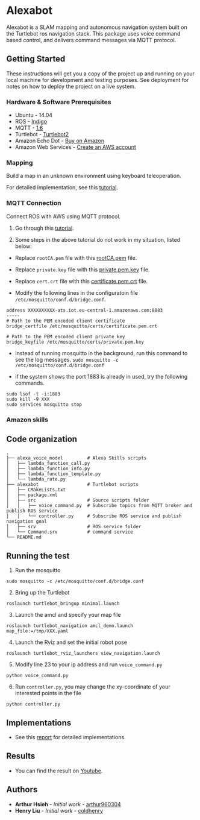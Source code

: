 # Alexabot

Alexabot is a SLAM mapping and autonomous navigation system built on the Turtlebot ros navigation stack. This package uses voice command based control, and delivers command messages via MQTT protocol.

## Getting Started

These instructions will get you a copy of the project up and running on your local machine for development and testing purposes. See deployment for notes on how to deploy the project on a live system.

### Hardware & Software Prerequisites

* Ubuntu - 14.04
* ROS - [Indigo](http://wiki.ros.org/indigo)
* MQTT - [1.6](https://mosquitto.org/download/)
* Turtlebot - [Turtlebot2](https://www.turtlebot.com/turtlebot2/)
* Amazon Echo Dot - [Buy on Amazon](https://www.amazon.com/Echo-Dot/dp/B07FZ8S74R)
* Amazon Web Services - [Create an AWS account](https://aws.amazon.com/)

### Mapping
Build a map in an unknown environment using keyboard teleoperation.

For detailed implementation, see this [tutorial](http://edu.gaitech.hk/turtlebot/create-map-kenict.html).

### MQTT Connection
Connect ROS with AWS using MQTT protocol.

1. Go through this [tutorial](https://aws.amazon.com/tw/blogs/iot/how-to-bridge-mosquitto-mqtt-broker-to-aws-iot/?fbclid=IwAR0JU9mTSQ0NK70NBHrmnJj0uvuTxwqqM1_K0rjpRAIczNOu5rWWAC2U2pg).

2. Some steps in the above tutorial do not work in my situation, listed below:

* Replace `rootCA.pem` file with this [rootCA.pem](https://drive.google.com/open?id=1FhxFStaisveLkaAEWc8zXtjk6mqXiK_d) file.

* Replace `private.key` file with this [private.pem.key](https://drive.google.com/open?id=1FdAdPanrGvpq6I5fc5N7RrJMfU8WP9pA) file.

* Replace `cert.crt` file with this [certificate.pem.crt](https://drive.google.com/open?id=1FhtGtgndtec-t8WMwhV4CpgElCcHuRJF) file.

* Modify the following lines in the configuratoin file `/etc/mosquitto/conf.d/bridge.conf`.
```
address XXXXXXXXXX-ats.iot.eu-central-1.amazonaws.com:8883
-----
# Path to the PEM encoded client certificate
bridge_certfile /etc/mosquitto/certs/certificate.pem.crt

# Path to the PEM encoded client private key
bridge_keyfile /etc/mosquitto/certs/private.pem.key
```

* Instead of running mosquitto in the background, run this command to see the log messages.
`sudo mosquitto -c /etc/mosquitto/conf.d/bridge.conf`

* if the system shows the port 1883 is already in used, try the following commands.
```
sudo lsof -t -i:1883
sudo kill -9 XXX
sudo services mosquitto stop
```

### Amazon skills


## Code organization

    .
    ├── alexa_voice_model         # Alexa Skills scripts
    │   ├── lambda_function_call.py
    │   ├── lambda_function_info.py
    │   ├── lambda_function_template.py
    │   └── lambda_rate.py
    ├── alexabot                  # Turtlebot scripts
    │   ├── CMakeLists.txt
    │   ├── package.xml
    │   ├── src                   # Source scripts folder
    │   │   ├── voice_command.py  # Subscribe topics from MQTT broker and publish ROS service
    │   │   └── controller.py     # Subscribe ROS service and publish navigation goal
    │   ├── srv                   # ROS service folder
    │   └── Command.srv           # command service
    └── README.md

## Running the test

1. Run the mosquitto 
```
sudo mosquitto -c /etc/mosquitto/conf.d/bridge.conf
```

2. Bring up the Turtlebot
```
roslaunch turtlebot_bringup minimal.launch
```

3. Launch the amcl and specify your map file
```
roslaunch turtlebot_navigation amcl_demo.launch map_file:=/tmp/XXX.yaml
```

4. Launch the Rviz and set the initial robot pose
```
roslaunch turtlebot_rviz_launchers view_navigation.launch
```

5. Modify line 23 to your ip address and run `voice_command.py`
```
python voice_command.py
```

6. Run `controller.py`, you may change the xy-coordinate of your interested points in the file
```
python controller.py
```

## Implementations

* See this [report](https://github.com/arthur960304/face-recognition-using-pca/blob/master/implementation.pdf) for detailed implementations.

## Results

* You can find the result on [Youtube](https://youtu.be/9mKWSi7dT5E?fbclid=IwAR1GBm62cn_r-mycmawu5Epz997WsuICPtV1ql0WKWZnioI1zPTcK6F5o5w).


## Authors

* **Arthur Hsieh** - *Initial work* - [arthur960304](https://github.com/arthur960304)
* **Henry Liu** - *Initial work* - [coldhenry](https://github.com/coldhenry)
